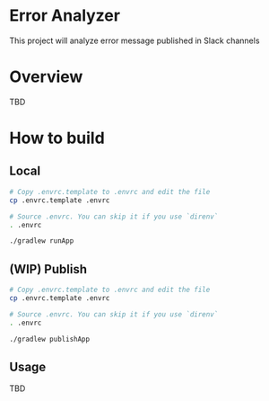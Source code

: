 # Error Analyzer

This project will analyze error message published in Slack channels

# Overview 

TBD

# How to build

## Local
```bash
# Copy .envrc.template to .envrc and edit the file
cp .envrc.template .envrc

# Source .envrc. You can skip it if you use `direnv`
. .envrc

./gradlew runApp
```

## (WIP) Publish
```bash
# Copy .envrc.template to .envrc and edit the file
cp .envrc.template .envrc

# Source .envrc. You can skip it if you use `direnv`
. .envrc

./gradlew publishApp
```

## Usage
TBD